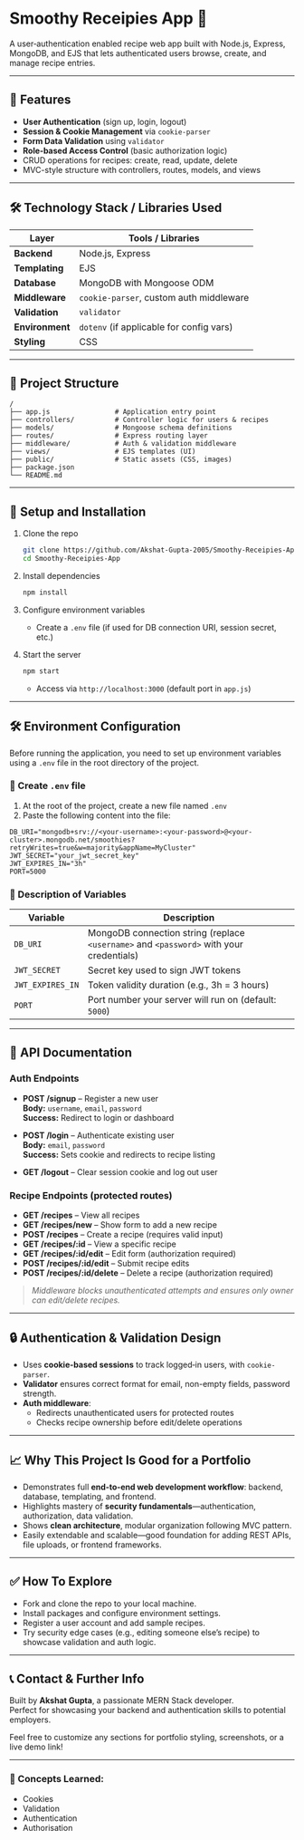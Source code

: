 # Smoothy Receipies App 🍓

A user‑authentication enabled recipe web app built with Node.js, Express, MongoDB, and EJS that lets authenticated users browse, create, and manage recipe entries.

---

## 🚀 Features

- **User Authentication** (sign up, login, logout)
- **Session & Cookie Management** via `cookie-parser`
- **Form Data Validation** using `validator`
- **Role‑based Access Control** (basic authorization logic)
- CRUD operations for recipes: create, read, update, delete
- MVC-style structure with controllers, routes, models, and views

---

## 🛠️ Technology Stack / Libraries Used

| Layer            | Tools / Libraries                        |
|------------------|-------------------------------------------|
| **Backend**      | Node.js, Express                         |
| **Templating**   | EJS                                       |
| **Database**     | MongoDB with Mongoose ODM                |
| **Middleware**   | `cookie-parser`, custom auth middleware   |
| **Validation**   | `validator`                              |
| **Environment**  | `dotenv` (if applicable for config vars) |
| **Styling**      | CSS                                       |

---

## 📂 Project Structure

```
/
├── app.js                # Application entry point
├── controllers/          # Controller logic for users & recipes
├── models/               # Mongoose schema definitions
├── routes/               # Express routing layer
├── middleware/           # Auth & validation middleware
├── views/                # EJS templates (UI)
├── public/               # Static assets (CSS, images)
├── package.json
└── README.md
```

---

## 🔧 Setup and Installation

1. Clone the repo  
   ```bash
   git clone https://github.com/Akshat-Gupta-2005/Smoothy-Receipies-App.git
   cd Smoothy-Receipies-App
   ```

2. Install dependencies  
   ```bash
   npm install
   ```

3. Configure environment variables  
   - Create a `.env` file (if used for DB connection URI, session secret, etc.)

4. Start the server  
   ```bash
   npm start
   ```
   - Access via `http://localhost:3000` (default port in `app.js`)

---

## 🛠️ Environment Configuration

Before running the application, you need to set up environment variables using a `.env` file in the root directory of the project.

### 🔐 Create `.env` file

1. At the root of the project, create a new file named `.env`  
2. Paste the following content into the file:

```env
DB_URI="mongodb+srv://<your-username>:<your-password>@<your-cluster>.mongodb.net/smoothies?retryWrites=true&w=majority&appName=MyCluster"
JWT_SECRET="your_jwt_secret_key"
JWT_EXPIRES_IN="3h"
PORT=5000
```

### 📝 Description of Variables

| Variable         | Description                                                  |
|------------------|--------------------------------------------------------------|
| `DB_URI`         | MongoDB connection string (replace `<username>` and `<password>` with your credentials) |
| `JWT_SECRET`     | Secret key used to sign JWT tokens                           |
| `JWT_EXPIRES_IN` | Token validity duration (e.g., 3h = 3 hours)                 |
| `PORT`           | Port number your server will run on (default: `5000`)        |


---

## 📡 API Documentation

### **Auth Endpoints**

- **POST /signup** – Register a new user  
  **Body:** `username`, `email`, `password`  
  **Success:** Redirect to login or dashboard

- **POST /login** – Authenticate existing user  
  **Body:** `email`, `password`  
  **Success:** Sets cookie and redirects to recipe listing

- **GET /logout** – Clear session cookie and log out user

### **Recipe Endpoints** (protected routes)

- **GET /recipes** – View all recipes  
- **GET /recipes/new** – Show form to add a new recipe  
- **POST /recipes** – Create a recipe (requires valid input)  
- **GET /recipes/:id** – View a specific recipe  
- **GET /recipes/:id/edit** – Edit form (authorization required)  
- **POST /recipes/:id/edit** – Submit recipe edits  
- **POST /recipes/:id/delete** – Delete a recipe (authorization required)

> *Middleware blocks unauthenticated attempts and ensures only owner can edit/delete recipes.*

---

## 🔒 Authentication & Validation Design

- Uses **cookie-based sessions** to track logged‑in users, with `cookie-parser`.
- **Validator** ensures correct format for email, non-empty fields, password strength.
- **Auth middleware**:
  - Redirects unauthenticated users for protected routes
  - Checks recipe ownership before edit/delete operations

---

## 📈 Why This Project Is Good for a Portfolio

- Demonstrates full **end‑to‑end web development workflow**: backend, database, templating, and frontend.
- Highlights mastery of **security fundamentals**—authentication, authorization, data validation.
- Shows **clean architecture**, modular organization following MVC pattern.
- Easily extendable and scalable—good foundation for adding REST APIs, file uploads, or frontend frameworks.

---

## ✅ How To Explore

- Fork and clone the repo to your local machine.
- Install packages and configure environment settings.
- Register a user account and add sample recipes.
- Try security edge cases (e.g., editing someone else’s recipe) to showcase validation and auth logic.

---

## 📞 Contact & Further Info

Built by **Akshat Gupta**, a passionate MERN Stack developer.  
Perfect for showcasing your backend and authentication skills to potential employers.

Feel free to customize any sections for portfolio styling, screenshots, or a live demo link!

---

### 📝 Concepts Learned:
- Cookies
- Validation
- Authentication
- Authorisation

